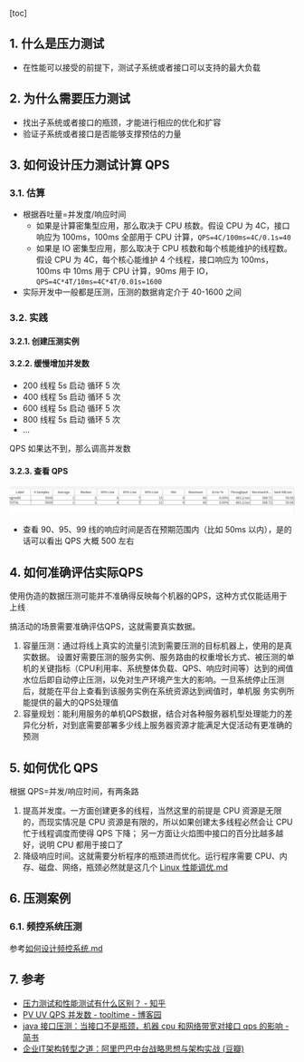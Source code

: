 [toc]

## 1. 什么是压力测试

- 在性能可以接受的前提下，测试子系统或者接口可以支持的最大负载

## 2. 为什么需要压力测试

- 找出子系统或者接口的瓶颈，才能进行相应的优化和扩容
- 验证子系统或者接口是否能够支撑预估的力量

## 3. 如何设计压力测试计算 QPS

### 3.1. 估算

- 根据吞吐量=并发度/响应时间
  - 如果是计算密集型应用，那么取决于 CPU 核数。假设 CPU 为 4C，接口响应为 100ms，100ms 全部用于 CPU 计算，`QPS=4C/100ms=4C/0.1s=40`
  - 如果是 IO 密集型应用，那么取决于 CPU 核数和每个核能维护的线程数。假设 CPU 为 4C，每个核心能维护 4 个线程，接口响应为 100ms，100ms 中 10ms 用于 CPU 计算，90ms 用于 IO，`QPS=4C*4T/10ms=4C*4T/0.01s=1600`
- 实际开发中一般都是压测，压测的数据肯定介于 40-1600 之间

### 3.2. 实践

#### 3.2.1. 创建压测实例

#### 3.2.2. 缓慢增加并发数

- 200 线程 5s 启动 循环 5 次
- 400 线程 5s 启动 循环 5 次
- 600 线程 5s 启动 循环 5 次
- 800 线程 5s 启动 循环 5 次
- ...

QPS 如果达不到，那么调高并发数

#### 3.2.3. 查看 QPS

![1628258497973](https://raw.githubusercontent.com/TDoct/images/master/1628258511_20210806220145279_30495.png)

- 查看 90、95、99 线的响应时间是否在预期范围内（比如 50ms 以内），是的话可以看出 QPS 大概 500 左右

## 4. 如何准确评估实际QPS

使用伪造的数据压测可能并不准确得反映每个机器的QPS，这种方式仅能适用于上线

搞活动的场景需要准确评估QPS，这就需要真实数据。

1. 容量压测：通过将线上真实的流量引流到需要压测的目标机器上，使用的是真实数据。
设置好需要压测的服务实例、服务路由的权重增长方式、被压测的单机的关键指标（CPU利用率、系统整体负载、QPS、响应时间等）达到的阀值水位后即自动停止压测，以免对生产环境产生大的影响。一旦系统停止压测后，就能在平台上查看到该服务实例在系统资源达到阀值时，单机服
务实例所能提供的最大的QPS处理值
2. 容量规划：能利用服务的单机QPS数据，结合对各种服务器机型处理能力的差异化分析，对到底需要部署多少线上服务器资源才能满足大促活动有更准确的预测
## 5. 如何优化 QPS

根据 QPS=并发/响应时间，有两条路

1. 提高并发度。一方面创建更多的线程，当然这里的前提是 CPU 资源是无限的，而现实情况是 CPU 资源是有限的，所以如果创建太多线程必然会让 CPU 忙于线程调度而使得 QPS 下降；
   另一方面让火焰图中接口的百分比越多越好，说明 CPU 都用于接口了
2. 降级响应时间。这就需要分析程序的瓶颈进而优化。运行程序需要 CPU、内存、磁盘、网络，瓶颈必然就是这几个
   [Linux 性能调优.md](../Operating_System/Linux/性能调优/Linux性能调优.md)

## 6. 压测案例

### 6.1. 频控系统压测

参考[如何设计频控系统.md](../System_Design/业务系统/如何设计频控系统.md)

## 7. 参考

- [压力测试和性能测试有什么区别？ \- 知乎](https://www.zhihu.com/question/356652638)
- [PV UV QPS 并发数 \- tooltime \- 博客园](https://www.cnblogs.com/insane-Mr-Li/p/10793752.html)
- [java 接口压测：当接口不是瓶颈，机器 cpu 和网络带宽对接口 qps 的影响 \- 简书](https://www.jianshu.com/p/6c54c9005ba2)
- [企业IT架构转型之道：阿里巴巴中台战略思想与架构实战 (豆瓣)](https://book.douban.com/subject/27039508/)
